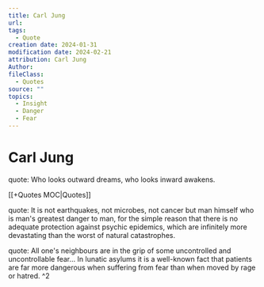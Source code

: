 ```yaml
---
title: Carl Jung
url: 
tags:
  - Quote
creation date: 2024-01-31
modification date: 2024-02-21
attribution: Carl Jung
Author: 
fileClass:
  - Quotes
source: ""
topics:
  - Insight
  - Danger
  - Fear
---
```


# Carl Jung

quote: Who looks outward dreams, who looks inward awakens.

[[+Quotes MOC|Quotes]]

quote: It is not earthquakes, not microbes, not cancer but man himself who is man's greatest danger to man, for the simple reason that there is no adequate protection against psychic epidemics, which are infinitely more devastating than the worst of natural catastrophes.  

quote: All one's neighbours are in the grip of some uncontrolled and uncontrollable fear… In lunatic asylums it is a well-known fact that patients are far more dangerous when suffering from fear than when moved by rage or hatred. ^2
